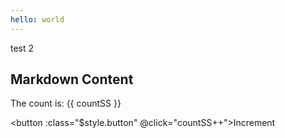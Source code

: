 ```yaml
---
hello: world
---
```


test 2

<script setup>
import { ref } from 'vue'

const countSS = ref(0)
</script>

## Markdown Content

The count is: {{ countSS }}

<button :class="$style.button" @click="countSS++">Increment</button>

<style module>
.button {
  color: red;
  font-weight: bold;
}
</style>
